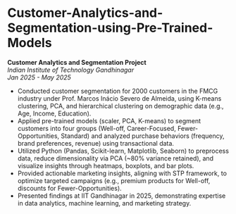 # Customer-Analytics-and-Segmentation-using-Pre-Trained-Models

**Customer Analytics and Segmentation Project**  
*Indian Institute of Technology Gandhinagar*  
*Jan 2025 - May 2025*  
- Conducted customer segmentation for 2000 customers in the FMCG industry under Prof. Marcos Inácio Severo de Almeida, using K-means clustering, PCA, and hierarchical clustering on demographic data (e.g., Age, Income, Education).  
- Applied pre-trained models (scaler, PCA, K-means) to segment customers into four groups (Well-off, Career-Focused, Fewer-Opportunities, Standard) and analyzed purchase behaviors (frequency, brand preferences, revenue) using transactional data.  
- Utilized Python (Pandas, Scikit-learn, Matplotlib, Seaborn) to preprocess data, reduce dimensionality via PCA (~80% variance retained), and visualize insights through heatmaps, boxplots, and bar plots.  
- Provided actionable marketing insights, aligning with STP framework, to optimize targeted campaigns (e.g., premium products for Well-off, discounts for Fewer-Opportunities).  
- Presented findings at IIT Gandhinagar in 2025, demonstrating expertise in data analytics, machine learning, and marketing strategy.

